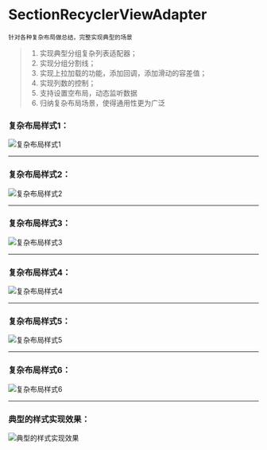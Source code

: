 # SectionRecyclerViewAdapter
`针对各种复杂布局做总结，完整实现典型的场景`


> 1. 实现典型分组复杂列表适配器；<br>
> 2. 实现分组分割线；<br>
> 3. 实现上拉加载的功能，添加回调，添加滑动的容差值；<br>
> 4. 实现列数的控制；<br>
> 5. 支持设置空布局，动态监听数据<br>
> 6. 归纳复杂布局场景，使得通用性更为广泛<br>

### 复杂布局样式1：

![复杂布局样式1](https://github.com/gycold/SectionRecyclerViewAdapter/blob/master/pictures/1.png)

---

### 复杂布局样式2：


![复杂布局样式2](https://github.com/gycold/SectionRecyclerViewAdapter/blob/master/pictures/2.png)

---

### 复杂布局样式3：


![复杂布局样式3](https://github.com/gycold/SectionRecyclerViewAdapter/blob/master/pictures/3.png)

---

### 复杂布局样式4：


![复杂布局样式4](https://github.com/gycold/SectionRecyclerViewAdapter/blob/master/pictures/4.png)

---

### 复杂布局样式5：


![复杂布局样式5](https://github.com/gycold/SectionRecyclerViewAdapter/blob/master/pictures/5.png)

---

### 复杂布局样式6：


![复杂布局样式6](https://github.com/gycold/SectionRecyclerViewAdapter/blob/master/pictures/6.png)

---

### 典型的样式实现效果：


![典型的样式实现效果](https://github.com/gycold/SectionRecyclerViewAdapter/blob/master/pictures/7.png)

